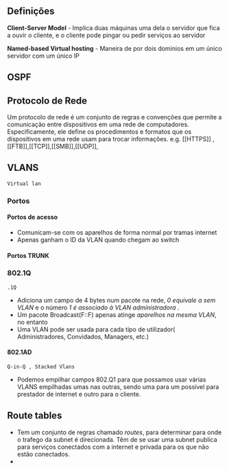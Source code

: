 ## Definições
**Client-Server Model** - Implica duas máquinas uma dela o servidor que fica a  ouvir o cliente, e o cliente pode pingar ou pedir serviços ao servidor

**Named-based Virtual hosting** - Maneira de por dois domínios em um único servidor com um único IP
## OSPF

## Protocolo de Rede 
Um protocolo de rede é um conjunto de regras e convenções que permite a comunicação entre dispositivos em uma rede de computadores. Especificamente, ele define os procedimentos e formatos que os dispositivos em uma rede usam para trocar informações.
e.g. [[HTTPS]] ,[[FTB]],[[TCP]],[[SMB]],[[UDP]], 

## VLANS
	Virtual lan
### Portos
#### Portos de acesso
- Comunicam-se com os aparelhos de forma normal por tramas internet
- Apenas ganham o ID da VLAN quando chegam ao switch

#### Portos TRUNK
### 802.1Q
	.1Q
- Adiciona um campo de 4 bytes num pacote na rede, *0 equivale a sem  VLAN*  e o número *1 é associado à VLAN administradora* .
-  Um pacote Broadcast(F::F) apenas atinge *aparelhos na mesma VLAN*, no entanto
- Uma VLAN pode ser usada para cada tipo de utilizador( Administradores, Convidados, Managers, etc.)
#### 802.1AD
	Q-in-Q , Stacked Vlans
- Podemos empilhar campos 802.Q1 para que possamos usar várias VLANS empilhadas umas nas outras, sendo uma para um possível para prestador de internet e outro para o cliente.

## Route tables
- Tem um conjunto de regras chamado *routes*, para determinar para onde o trafego da subnet é direcionada. Têm de se usar uma subnet publica para serviços conectados com a internet e privada para os que não estão conectados.
- 